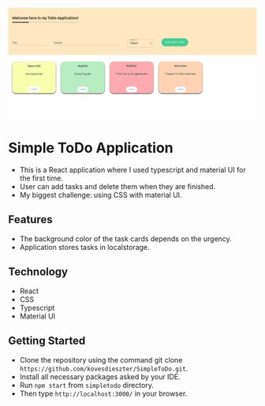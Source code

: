 ![alt hydro1](simpletodo.png)

# Simple ToDo Application
- This is a React application where I used typescript and material UI for the first time.
- User can add tasks and delete them when they are finished.
- My biggest challenge: using CSS with material UI.

## Features
- The background color of the task cards depends on the urgency.
- Application stores tasks in localstorage.

## Technology

- React
- CSS
- Typescript
- Material UI

## Getting Started

- Clone the repository using the command git clone `https://github.com/kovesdieszter/SimpleToDo.git`.
- Install all necessary packages asked by your IDE.
- Run `npm start` from `simpletodo` directory.
- Then type `http://localhost:3000/` in your browser.
